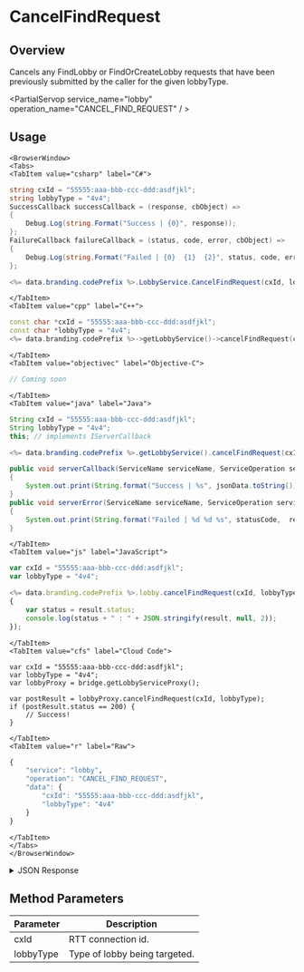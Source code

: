 # CancelFindRequest
## Overview
Cancels any FindLobby or FindOrCreateLobby requests that have been previously submitted by the caller for the given lobbyType.

<PartialServop service_name="lobby" operation_name="CANCEL_FIND_REQUEST" / >

## Usage

```mdx-code-block
<BrowserWindow>
<Tabs>
<TabItem value="csharp" label="C#">
```

```csharp
string cxId = "55555:aaa-bbb-ccc-ddd:asdfjkl";
string lobbyType = "4v4";
SuccessCallback successCallback = (response, cbObject) =>
{
    Debug.Log(string.Format("Success | {0}", response));
};
FailureCallback failureCallback = (status, code, error, cbObject) =>
{
    Debug.Log(string.Format("Failed | {0}  {1}  {2}", status, code, error));
};

<%= data.branding.codePrefix %>.LobbyService.CancelFindRequest(cxId, lobbyType, successCallback, failureCallback);
```

```mdx-code-block
</TabItem>
<TabItem value="cpp" label="C++">
```

```cpp
const char *cxId = "55555:aaa-bbb-ccc-ddd:asdfjkl";
const char *lobbyType = "4v4";
<%= data.branding.codePrefix %>->getLobbyService()->cancelFindRequest(cxId, lobbyType, this);
```

```mdx-code-block
</TabItem>
<TabItem value="objectivec" label="Objective-C">
```

```objectivec
// Coming soon
```

```mdx-code-block
</TabItem>
<TabItem value="java" label="Java">
```

```java
String cxId = "55555:aaa-bbb-ccc-ddd:asdfjkl";
String lobbyType = "4v4";
this; // implements IServerCallback

<%= data.branding.codePrefix %>.getLobbyService().cancelFindRequest(cxId, lobbyType, this);

public void serverCallback(ServiceName serviceName, ServiceOperation serviceOperation, JSONObject jsonData)
{
    System.out.print(String.format("Success | %s", jsonData.toString()));
}
public void serverError(ServiceName serviceName, ServiceOperation serviceOperation, int statusCode, int reasonCode, String jsonError)
{
    System.out.print(String.format("Failed | %d %d %s", statusCode,  reasonCode, jsonError.toString()));
}
```

```mdx-code-block
</TabItem>
<TabItem value="js" label="JavaScript">
```

```javascript
var cxId = "55555:aaa-bbb-ccc-ddd:asdfjkl";
var lobbyType = "4v4";

<%= data.branding.codePrefix %>.lobby.cancelFindRequest(cxId, lobbyType, result =>
{
	var status = result.status;
	console.log(status + " : " + JSON.stringify(result, null, 2));
});
```

```mdx-code-block
</TabItem>
<TabItem value="cfs" label="Cloud Code">
```

```cfscript
var cxId = "55555:aaa-bbb-ccc-ddd:asdfjkl";
var lobbyType = "4v4";
var lobbyProxy = bridge.getLobbyServiceProxy();

var postResult = lobbyProxy.cancelFindRequest(cxId, lobbyType);
if (postResult.status == 200) {
    // Success!
}
```

```mdx-code-block
</TabItem>
<TabItem value="r" label="Raw">
```

```r
{
	"service": "lobby",
	"operation": "CANCEL_FIND_REQUEST",
	"data": {
		"cxId": "55555:aaa-bbb-ccc-ddd:asdfjkl",
		"lobbyType": "4v4"
	}
}
```

```mdx-code-block
</TabItem>
</Tabs>
</BrowserWindow>
```

<details>
<summary>JSON Response</summary>

```cfscript
Coming soon!
```
</details>

## Method Parameters
Parameter | Description
--------- | -----------
cxId | RTT connection id. 
lobbyType | Type of lobby being targeted. 


